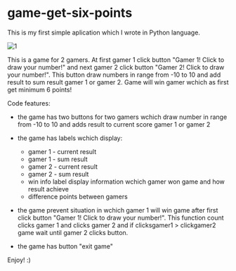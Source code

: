 # game-get-six-points

This is my first simple aplication which I wrote in Python language.

![1](https://user-images.githubusercontent.com/33809996/36562088-1920cf02-1816-11e8-9bea-0f3b2aee14d5.jpg)

This is a game for 2 gamers. At first gamer 1 click button "Gamer 1! Click to draw your number!" and next gamer 2 click button "Gamer 2! Click to draw your number!".
This button draw numbers in range from -10 to 10 and add result to sum result gamer 1 or gamer 2.
Game will win gamer wchich as first get minimum 6 points! 

Code features:
- the game has two buttons for two gamers wchich draw number in range from -10 to 10 and adds result to current score gamer 1 or gamer 2

- the game has labels wchich display:
	- gamer 1 - current result
	- gamer 1 - sum result
	- gamer 2 - current result
	- gamer 2 - sum result
	- win info label display information wchich gamer won game and how result achieve
	- difference points between gamers

- the game prevent situation in wchich gamer 1 will win game after first click button "Gamer 1! Click to draw your number!". This function count clicks gamer 1 and clicks gamer 2 and if clicksgamer1 > clickgamer2 game wait until gamer 2 clicks button. 

- the game has button "exit game"

Enjoy! :)

